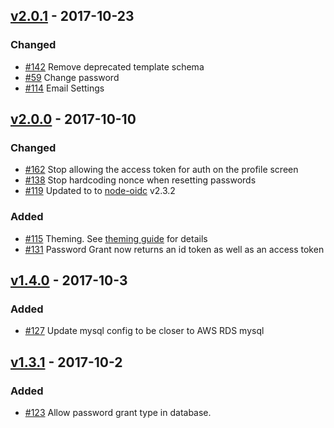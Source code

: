 ## [v2.0.1](https://github.com/synapsestudios/oidc-platform/compare/v2.0.0...v2.1.0) - 2017-10-23
### Changed
- [#142](https://github.com/synapsestudios/oidc-platform/issues/142) Remove deprecated template schema
- [#59](https://github.com/synapsestudios/oidc-platform/issues/59) Change password
- [#114](https://github.com/synapsestudios/oidc-platform/issues/114) Email Settings
## [v2.0.0](https://github.com/synapsestudios/oidc-platform/compare/v1.4.0...v2.0.0) - 2017-10-10
### Changed
- [#162](https://github.com/synapsestudios/oidc-platform/issues/162) Stop allowing the access token for auth on the profile screen
- [#138](https://github.com/synapsestudios/oidc-platform/issues/138) Stop hardcoding nonce when resetting passwords
- [#119](https://github.com/synapsestudios/oidc-platform/issues/119) Updated to to [node-oidc](https://github.com/panva/node-oidc-provider) v2.3.2
### Added
- [#115](https://github.com/synapsestudios/oidc-platform/issues/115) Theming. See [theming guide](docs/theming.md) for details
- [#131](https://github.com/synapsestudios/oidc-platform/issues/131) Password Grant now returns an id token as well as an access token

## [v1.4.0](https://github.com/synapsestudios/oidc-platform/compare/v1.3.1...v1.4.0) - 2017-10-3
### Added
- [#127](https://github.com/synapsestudios/oidc-platform/pull/127) Update mysql config to be closer to AWS RDS mysql

## [v1.3.1](https://github.com/synapsestudios/oidc-platform/compare/v1.3.0...v1.3.1) - 2017-10-2
### Added
- [#123](https://github.com/synapsestudios/oidc-platform/pull/123) Allow password grant type in database.
